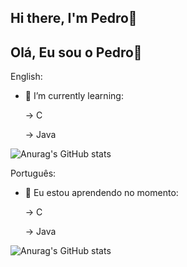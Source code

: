 ## Hi there, I'm Pedro👋
## Olá, Eu sou o Pedro👋



English:

- 🌱 I’m currently learning:

  -> C
  
  -> Java

![Anurag's GitHub stats](https://github-readme-stats.vercel.app/api?username=PedroBarao&show_icons=true&theme=tokyonight)

Português:

- 🌱 Eu estou aprendendo no momento:
  
  -> C
  
  -> Java


![Anurag's GitHub stats](https://github-readme-stats.vercel.app/api?username=PedroBarao&show_icons=true&theme=tokyonight&show_locale=pt-br)
